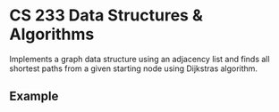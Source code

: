 # CS 233 Data Structures & Algorithms
Implements a graph data structure using an adjacency list and finds all shortest paths from a given starting node using Dijkstras algorithm. 

## Example 
